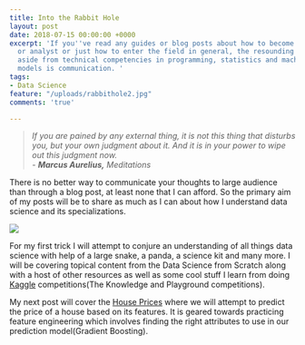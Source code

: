 ```yaml
---
title: Into the Rabbit Hole
layout: post
date: 2018-07-15 00:00:00 +0000
excerpt: 'If you''ve read any guides or blog posts about how to become a data scientist
  or analyst or just how to enter the field in general, the resounding recommendation
  aside from technical competencies in programming, statistics and machine learning
  models is communication. '
tags:
- Data Science
feature: "/uploads/rabbithole2.jpg"
comments: 'true'

---
```

> _If you are pained by any external thing, it is not this thing that disturbs you, but your own judgment about it. And it is in your power to wipe out this judgment now.  
> - **Marcus Aurelius,** Meditations_

There is no better way to communicate your thoughts to large audience than through a blog post, at least none that I can afford. So the primary aim of my posts will be to share as much as I can about how I understand data science and its specializations.

![](https://www.propertyme.com.au/media/k2/items/cache/954fb0ebf1d84fb921bfb0b6e045d57f_L.jpg)

For my first trick I will attempt to conjure an understanding of all things data science with help of a large snake, a panda, a science kit and many more. I will be covering topical content from the Data Science from Scratch along with a host of other resources as well as some cool stuff I learn from doing [Kaggle](http://kaggle.com) competitions(The Knowledge and Playground competitions).

My next post will cover the [House Prices](https://www.kaggle.com/c/house-prices-advanced-regression-techniques) where we will attempt to  predict the price of a house based on its features. It is geared towards practicing feature engineering which involves finding the right attributes to use in our prediction model(Gradient Boosting).